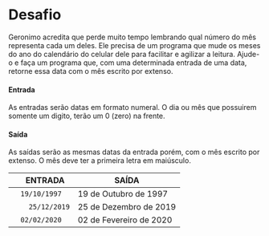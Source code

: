 # Desafio
Geronimo acredita que perde muito tempo lembrando qual número do mês representa cada um deles. Ele precisa de um programa que mude os meses do ano do calendário do celular dele para facilitar e agilizar a leitura. Ajude-o e faça um programa que, com uma determinada entrada de uma data, retorne essa data com o mês escrito por extenso.
#### Entrada 
As entradas serão datas em formato numeral. O dia ou mês que possuirem somente um digito, terão um 0 (zero) na frente.

#### Saída
As saídas serão as mesmas datas da entrada porém, com o mês escrito por extenso. O mês deve ter a primeira letra em maiúsculo.
 


|                |ENTRADA                          |SAÍDA                         |
|----------------|-------------------------------|---------------
| |` 19/10/1997  `            |   19 de Outubro de 1997  		            |
| |`   25/12/2019 `           |   25 de Dezembro de 2019   |
| |` 02/02/2020  `| 02 de Fevereiro de 2020  |				





